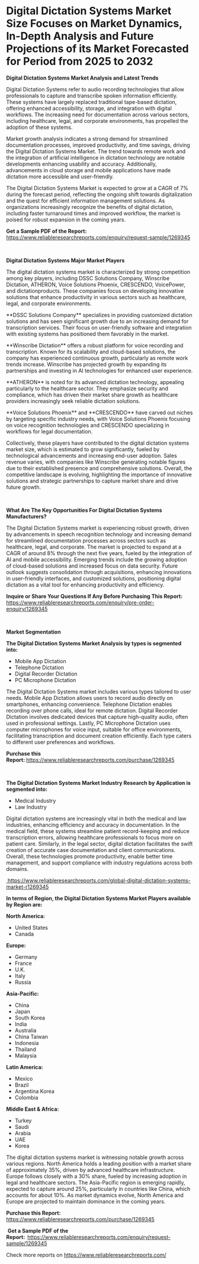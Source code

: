 <p><h1>Digital Dictation Systems Market Size Focuses on Market Dynamics, In-Depth Analysis and Future Projections of its Market Forecasted for Period from 2025 to 2032</h1></p><p><strong>Digital Dictation Systems Market Analysis and Latest Trends</strong></p>
<p><p>Digital Dictation Systems refer to audio recording technologies that allow professionals to capture and transcribe spoken information efficiently. These systems have largely replaced traditional tape-based dictation, offering enhanced accessibility, storage, and integration with digital workflows. The increasing need for documentation across various sectors, including healthcare, legal, and corporate environments, has propelled the adoption of these systems. </p><p>Market growth analysis indicates a strong demand for streamlined documentation processes, improved productivity, and time savings, driving the Digital Dictation Systems Market. The trend towards remote work and the integration of artificial intelligence in dictation technology are notable developments enhancing usability and accuracy. Additionally, advancements in cloud storage and mobile applications have made dictation more accessible and user-friendly. </p><p>The Digital Dictation Systems Market is expected to grow at a CAGR of 7% during the forecast period, reflecting the ongoing shift towards digitalization and the quest for efficient information management solutions. As organizations increasingly recognize the benefits of digital dictation, including faster turnaround times and improved workflow, the market is poised for robust expansion in the coming years.</p></p>
<p><strong>Get a Sample PDF of the Report:&nbsp;</strong> <a href="https://www.reliableresearchreports.com/enquiry/request-sample/1269345?utm_campaign=2743&utm_medium=2&utm_source=Github&utm_content=ia&utm_term=24032025&utm_id=digital-dictation-systems">https://www.reliableresearchreports.com/enquiry/request-sample/1269345</a></p>
<p>&nbsp;</p>
<p><strong>Digital Dictation Systems Major Market Players</strong></p>
<p><p>The digital dictation systems market is characterized by strong competition among key players, including DSSC Solutions Company, Winscribe Dictation, ATHERON, Voice Solutions Phoenix, CRESCENDO, VoicePower, and dictationproducts. These companies focus on developing innovative solutions that enhance productivity in various sectors such as healthcare, legal, and corporate environments.</p><p>**DSSC Solutions Company** specializes in providing customized dictation solutions and has seen significant growth due to an increasing demand for transcription services. Their focus on user-friendly software and integration with existing systems has positioned them favorably in the market.</p><p>**Winscribe Dictation** offers a robust platform for voice recording and transcription. Known for its scalability and cloud-based solutions, the company has experienced continuous growth, particularly as remote work trends increase. Winscribe has projected growth by expanding its partnerships and investing in AI technologies for enhanced user experience.</p><p>**ATHERON** is noted for its advanced dictation technology, appealing particularly to the healthcare sector. They emphasize security and compliance, which has driven their market share growth as healthcare providers increasingly seek reliable dictation solutions.</p><p>**Voice Solutions Phoenix** and **CRESCENDO** have carved out niches by targeting specific industry needs, with Voice Solutions Phoenix focusing on voice recognition technologies and CRESCENDO specializing in workflows for legal documentation.</p><p>Collectively, these players have contributed to the digital dictation systems market size, which is estimated to grow significantly, fueled by technological advancements and increasing end-user adoption. Sales revenue varies, with companies like Winscribe generating notable figures due to their established presence and comprehensive solutions. Overall, the competitive landscape is evolving, highlighting the importance of innovative solutions and strategic partnerships to capture market share and drive future growth.</p></p>
<p>&nbsp;</p>
<p><strong>What Are The Key Opportunities For Digital Dictation Systems Manufacturers?</strong></p>
<p><p>The Digital Dictation Systems market is experiencing robust growth, driven by advancements in speech recognition technology and increasing demand for streamlined documentation processes across sectors such as healthcare, legal, and corporate. The market is projected to expand at a CAGR of around 8% through the next five years, fueled by the integration of AI and mobile accessibility. Emerging trends include the growing adoption of cloud-based solutions and increased focus on data security. Future outlook suggests consolidation through acquisitions, enhancing innovations in user-friendly interfaces, and customized solutions, positioning digital dictation as a vital tool for enhancing productivity and efficiency.</p></p>
<p><strong>Inquire or Share Your Questions If Any Before Purchasing This Report:</strong> <a href="https://www.reliableresearchreports.com/enquiry/pre-order-enquiry/1269345?utm_campaign=2743&utm_medium=2&utm_source=Github&utm_content=ia&utm_term=24032025&utm_id=digital-dictation-systems">https://www.reliableresearchreports.com/enquiry/pre-order-enquiry/1269345</a></p>
<p>&nbsp;</p>
<p><strong>Market Segmentation</strong></p>
<p><strong>The Digital Dictation Systems Market Analysis by types is segmented into:</strong></p>
<p><ul><li>Mobile App Dictation</li><li>Telephone Dictation</li><li>Digital Recorder Dictation</li><li>PC Microphone Dictation</li></ul></p>
<p><p>The Digital Dictation Systems market includes various types tailored to user needs. Mobile App Dictation allows users to record audio directly on smartphones, enhancing convenience. Telephone Dictation enables recording over phone calls, ideal for remote dictation. Digital Recorder Dictation involves dedicated devices that capture high-quality audio, often used in professional settings. Lastly, PC Microphone Dictation uses computer microphones for voice input, suitable for office environments, facilitating transcription and document creation efficiently. Each type caters to different user preferences and workflows.</p></p>
<p><strong>Purchase this Report:&nbsp;</strong><a href="https://www.reliableresearchreports.com/purchase/1269345?utm_campaign=2743&utm_medium=2&utm_source=Github&utm_content=ia&utm_term=24032025&utm_id=digital-dictation-systems">https://www.reliableresearchreports.com/purchase/1269345</a></p>
<p>&nbsp;</p>
<p><strong>The Digital Dictation Systems Market Industry Research by Application is segmented into:</strong></p>
<p><ul><li>Medical Industry</li><li>Law Industry</li></ul></p>
<p><p>Digital dictation systems are increasingly vital in both the medical and law industries, enhancing efficiency and accuracy in documentation. In the medical field, these systems streamline patient record-keeping and reduce transcription errors, allowing healthcare professionals to focus more on patient care. Similarly, in the legal sector, digital dictation facilitates the swift creation of accurate case documentation and client communications. Overall, these technologies promote productivity, enable better time management, and support compliance with industry regulations across both domains.</p></p>
<p><a href="https://www.reliableresearchreports.com/global-digital-dictation-systems-market-r1269345?utm_campaign=2743&utm_medium=2&utm_source=Github&utm_content=ia&utm_term=24032025&utm_id=digital-dictation-systems">&nbsp;https://www.reliableresearchreports.com/global-digital-dictation-systems-market-r1269345</a></p>
<p><strong>In terms of Region, the Digital Dictation Systems Market Players available by Region are:</strong></p>
<p>
    <p> <strong> North America: </strong>
        <ul>
            <li>United States</li>
            <li>Canada</li>
        </ul>
        </p> 
    <p> <strong> Europe: </strong>
        <ul>
            <li>Germany</li>
            <li>France</li>
            <li>U.K.</li>
            <li>Italy</li>
            <li>Russia</li>
        </ul>
        </p> 
    <p> <strong> Asia-Pacific: </strong>
        <ul>
            <li>China</li>
            <li>Japan</li>
            <li>South Korea</li>
            <li>India</li>
            <li>Australia</li>
            <li>China Taiwan</li>
            <li>Indonesia</li>
            <li>Thailand</li>
            <li>Malaysia</li>
        </ul>
        </p> 
    <p> <strong> Latin America: </strong>
        <ul>
            <li>Mexico</li>
            <li>Brazil</li>
            <li>Argentina Korea</li>
            <li>Colombia</li>
        </ul>
        </p> 
    <p> <strong> Middle East & Africa: </strong>
        <ul>
            <li>Turkey</li>
            <li>Saudi</li>
            <li>Arabia</li>
            <li>UAE</li>
            <li>Korea</li>
        </ul>
    </p>
    </p>
<p><p>The digital dictation systems market is witnessing notable growth across various regions. North America holds a leading position with a market share of approximately 35%, driven by advanced healthcare infrastructure. Europe follows closely with a 30% share, fueled by increasing adoption in legal and healthcare sectors. The Asia-Pacific region is emerging rapidly, expected to capture around 25%, particularly in countries like China, which accounts for about 10%. As market dynamics evolve, North America and Europe are projected to maintain dominance in the coming years.</p></p>
<p><strong>Purchase this Report: </strong><a href="https://www.reliableresearchreports.com/purchase/1269345?utm_campaign=2743&utm_medium=2&utm_source=Github&utm_content=ia&utm_term=24032025&utm_id=digital-dictation-systems">https://www.reliableresearchreports.com/purchase/1269345</a></p>
<p>&nbsp;<strong>Get a Sample PDF of the Report:&nbsp;&nbsp;</strong><a href="https://www.reliableresearchreports.com/enquiry/request-sample/1269345?utm_campaign=2743&utm_medium=2&utm_source=Github&utm_content=ia&utm_term=24032025&utm_id=digital-dictation-systems">https://www.reliableresearchreports.com/enquiry/request-sample/1269345</a></p>
<p><strong></strong></p>
<p>Check more reports on <a href="https://www.reliableresearchreports.com/?utm_campaign=2743&utm_medium=2&utm_source=Github&utm_content=ia&utm_term=24032025&utm_id=digital-dictation-systems">https://www.reliableresearchreports.com/</a></p>